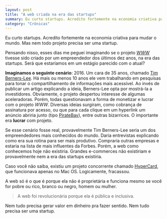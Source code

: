 ```yaml
---
layout: post
title: "A web criada na era das startups"
summary: Eu curto startups. Acredito fortemente na economia criativa para mudar o mundo. Mas nem todo projeto precisa ser uma startup.
category: "Crônicas"
---
```


Eu curto startups. Acredito fortemente na economia criativa para mudar o mundo. Mas nem todo projeto precisa ser uma startup.

Pensando nisso, esses dias me peguei imaginando se o projeto *[WWW](https://www.w3.org/Proposal.html)* tivesse sido criado por um empreendedor dos últimos dez anos, na era das startups. Será que estaríamos em um estágio parecido com o atual?

**Imaginamos o seguinte cenário**: 2016. Um cara de 35 anos, chamado [Tim Berners-Lee](https://www.w3.org/People/Berners-Lee/). Há mais ou menos 10 anos ele vem trabalhando em pesquisas para tonar o compartilhamento de informações mais acessível. Ao invés de publicar um artigo explicando a ideia, Berners-Lee opta por mostrá-la a investidores. Obviamente, o projeto despertou interesse de algumas aceleradoras. Porém, todas questionavam a forma de monetizar e lucrar com o projeto *WWW*. Diversas ideias surgiram, como cobrança de assinatura por acesso, ou que para cada clique em um hyperlink um anúncio abriria junto (tipo [PirateBay](https://thepiratebay.se/)), entre outras bizarrices. O importante era **lucrar** com projeto.

Se esse cenário fosse real, provavelmente Tim Berners-Lee seria um dos empreendedores mais conhecidos do mundo. Daria entrevistas explicando como era sua rotina para ser mais produtivo. Compraria outras empresas e estaria na lista de mais influentes da Forbes. Porém, a web como conhecemos hoje não existiria. Grandes e-commerces não existiriam e provavelmente nem a era das startups existiria.

Caso você não saiba, existiu um projeto concorrente chamado [HyperCard](https://pt.wikipedia.org/wiki/HyperCard), que funcionava apenas no Mac OS. Logicamente, fracassou.

A web só é o que é porque ela não é proprietária e funciona mesmo se você for pobre ou rico, branco ou negro, homem ou mulher.

> A web foi revolucionária porque ela é pública e inclusiva.

Nem tudo precisa gerar valor em dinheiro pra fazer sentido. Nem tudo precisa ser uma startup.
